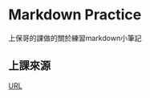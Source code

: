 # Markdown Practice
上保哥的課做的關於練習markdown小筆記
## 上課來源
[URL](https://www.facebook.com/119279178101235/videos/660368844830037)
